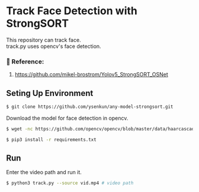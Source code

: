 # Track Face Detection with StrongSORT

This repository can track face.  
track.py uses opencv's face detection.

### :raising_hand: Reference:
1. https://github.com/mikel-brostrom/Yolov5_StrongSORT_OSNet

## Seting Up Environment

```bash
$ git clone https://github.com/ysenkun/any-model-strongsort.git
```

Download the model for face detection in opencv.
```bash
$ wget -nc https://github.com/opencv/opencv/blob/master/data/haarcascades/haarcascade_frontalface_default.xml -O ./haarcascade_frontalface_default.xml
```

```bash
$ pip3 install -r requirements.txt
```
### 

## Run
Enter the video path and run it.
```bash
$ python3 track.py --source vid.mp4 # video path
```



